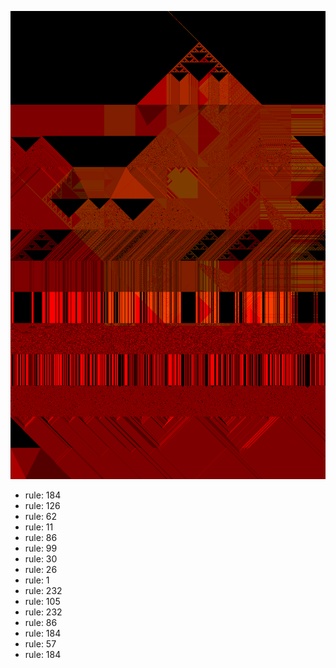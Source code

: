 ![photo](./output.png) 
 * rule: 184
* rule: 126
* rule: 62
* rule: 11
* rule: 86
* rule: 99
* rule: 30
* rule: 26
* rule: 1
* rule: 232
* rule: 105
* rule: 232
* rule: 86
* rule: 184
* rule: 57
* rule: 184
